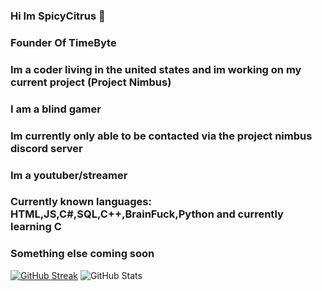 ### Hi Im SpicyCitrus 👋

### Founder Of TimeByte
### Im a coder living in the united states and im working on my current project (Project Nimbus)
### I am a blind gamer
### Im currently only able to be contacted via the project nimbus discord server
### Im a youtuber/streamer
### Currently known languages: HTML,JS,C#,SQL,C++,BrainFuck,Python and currently learning C
### Something else coming soon 

[![GitHub Streak](https://streak-stats.demolab.com/?user=SpicyCitrus)](https://git.io/streak-stats)
![GitHub Stats](https://github-readme-stats.vercel.app/api?username=SpicyCitrus&theme=radical)
